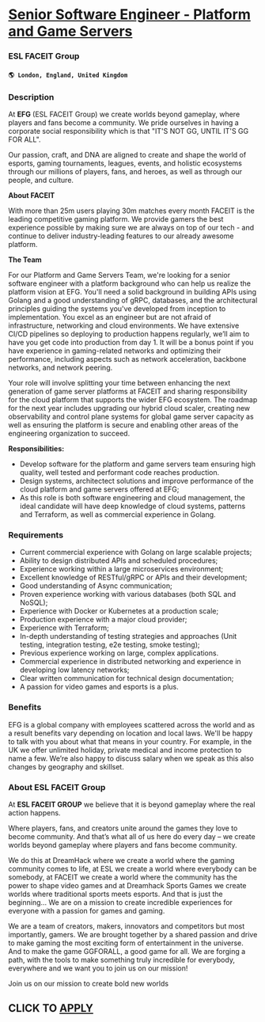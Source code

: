 # [Senior Software Engineer - Platform and Game Servers](https://www.remotewlb.com/apply/senior-software-engineer-platform-and-game-servers)  
### ESL FACEIT Group  
#### `🌎 London, England, United Kingdom`  

### **Description**

At **EFG** (ESL FACEIT Group) we create worlds beyond gameplay, where players and fans become a community. We pride ourselves in having a corporate social responsibility which is that "IT'S NOT GG, UNTIL IT'S GG FOR ALL".

Our passion, craft, and DNA are aligned to create and shape the world of esports, gaming tournaments, leagues, events, and holistic ecosystems through our millions of players, fans, and heroes, as well as through our people, and culture.

 **About FACEIT**

With more than 25m users playing 30m matches every month FACEIT is the leading competitive gaming platform. We provide gamers the best experience possible by making sure we are always on top of our tech - and continue to deliver industry-leading features to our already awesome platform.

**The Team**

For our Platform and Game Servers Team, we're looking for a senior software engineer with a platform background who can help us realize the platform vision at EFG. You'll need a solid background in building APIs using Golang and a good understanding of gRPC, databases, and the architectural principles guiding the systems you've developed from inception to implementation. You excel as an engineer but are not afraid of infrastructure, networking and cloud environments. We have extensive CI/CD pipelines so deploying to production happens regularly, we’ll aim to have you get code into production from day 1. It will be a bonus point if you have experience in gaming-related networks and optimizing their performance, including aspects such as network acceleration, backbone networks, and network peering.

Your role will involve splitting your time between enhancing the next generation of game server platforms at FACEIT and sharing responsibility for the cloud platform that supports the wider EFG ecosystem. The roadmap for the next year includes upgrading our hybrid cloud scaler, creating new observability and control plane systems for global game server capacity as well as ensuring the platform is secure and enabling other areas of the engineering organization to succeed.

 **Responsibilities:**

  * Develop software for the platform and game servers team ensuring high quality, well tested and performant code reaches production.
  * Design systems, architectect solutions and improve performance of the cloud platform and game servers offered at EFG;
  * As this role is both software engineering and cloud management, the ideal candidate will have deep knowledge of cloud systems, patterns and Terraform, as well as commercial experience in Golang.

### **Requirements**

  * Current commercial experience with Golang on large scalable projects;
  * Ability to design distributed APIs and scheduled procedures;
  * Experience working within a large microservices environment;
  * Excellent knowledge of RESTful/gRPC or APIs and their development;
  * Good understanding of Async communication;
  * Proven experience working with various databases (both SQL and NoSQL);
  * Experience with Docker or Kubernetes at a production scale;
  * Production experience with a major cloud provider;
  * Experience with Terraform;
  * In-depth understanding of testing strategies and approaches (Unit testing, integration testing, e2e testing, smoke testing);
  * Previous experience working on large, complex applications.
  * Commercial experience in distributed networking and experience in developing low latency networks;
  * Clear written communication for technical design documentation;
  * A passion for video games and esports is a plus.

### **Benefits**

EFG is a global company with employees scattered across the world and as a result benefits vary depending on location and local laws. We'll be happy to talk with you about what that means in your country. For example, in the UK we offer unlimited holiday, private medical and income protection to name a few. We’re also happy to discuss salary when we speak as this also changes by geography and skillset.

###  **About ESL FACEIT Group**

At **ESL FACEIT GROUP** we believe that it is beyond gameplay where the real action happens.

Where players, fans, and creators unite around the games they love to become community. And that’s what all of us here do every day – we create worlds beyond gameplay where players and fans become community.

We do this at DreamHack where we create a world where the gaming community comes to life, at ESL we create a world where everybody can be somebody, at FACEIT we create a world where the community has the power to shape video games and at Dreamhack Sports Games we create worlds where traditional sports meets esports. And that is just the beginning… We are on a mission to create incredible experiences for everyone with a passion for games and gaming.

We are a team of creators, makers, innovators and competitors but most importantly, gamers. We are brought together by a shared passion and drive to make gaming the most exciting form of entertainment in the universe. And to make the game GGFORALL, a good game for all. We are forging a path, with the tools to make something truly incredible for everybody, everywhere and we want you to join us on our mission!

Join us on our mission to create bold new worlds

  
## CLICK TO [APPLY](https://www.remotewlb.com/apply/senior-software-engineer-platform-and-game-servers)

